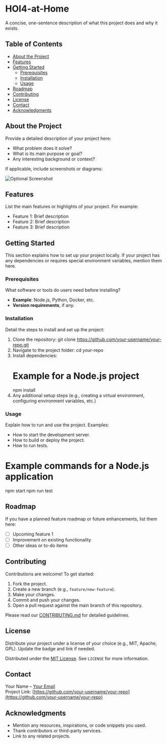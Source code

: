 # HOI4-at-Home
A concise, one-sentence description of what this project does and why it exists.

## Table of Contents

- [About the Project](#about-the-project)
- [Features](#features)
- [Getting Started](#getting-started)
  - [Prerequisites](#prerequisites)
  - [Installation](#installation)
  - [Usage](#usage)
- [Roadmap](#roadmap)
- [Contributing](#contributing)
- [License](#license)
- [Contact](#contact)
- [Acknowledgments](#acknowledgments)

## About the Project

Provide a detailed description of your project here: 
- What problem does it solve?
- What is its main purpose or goal?
- Any interesting background or context?

If applicable, include screenshots or diagrams:

![Optional Screenshot](link-to-image)

## Features

List the main features or highlights of your project. For example:
- Feature 1: Brief description
- Feature 2: Brief description
- Feature 3: Brief description

## Getting Started

This section explains how to set up your project locally. If your project has any dependencies or requires special environment variables, mention them here.

### Prerequisites

What software or tools do users need before installing?
- **Example**: Node.js, Python, Docker, etc.
- **Version requirements**, if any.

### Installation

Detail the steps to install and set up the project:
1. Clone the repository:
   git clone https://github.com/your-username/your-repo.git
2. Navigate to the project folder:
   cd your-repo
3. Install dependencies:
   # Example for a Node.js project
   npm install
4. Any additional setup steps (e.g., creating a virtual environment, configuring environment variables, etc.)

### Usage

Explain how to run and use the project. Examples:
- How to start the development server.
- How to build or deploy the project.
- How to run tests.

# Example commands for a Node.js application
npm start
npm run test

## Roadmap

If you have a planned feature roadmap or future enhancements, list them here:
- [ ] Upcoming feature 1
- [ ] Improvement on existing functionality
- [ ] Other ideas or to-do items

## Contributing

Contributions are welcome! To get started:
1. Fork the project.
2. Create a new branch (e.g., `feature/new-feature`).
3. Make your changes.
4. Commit and push your changes.
5. Open a pull request against the main branch of this repository.

Please read our [CONTRIBUTING.md](link-to-contributing-doc) for detailed guidelines.

## License

Distribute your project under a license of your choice (e.g., MIT, Apache, GPL). Update the badge and link if needed.

Distributed under the [MIT License](LICENSE). See `LICENSE` for more information.

## Contact

Your Name – [Your Email](mailto:your-email@example.com)  
Project Link: [https://github.com/your-username/your-repo](https://github.com/your-username/your-repo)

## Acknowledgments

- Mention any resources, inspirations, or code snippets you used.
- Thank contributors or third-party services.
- Link to any related projects.

